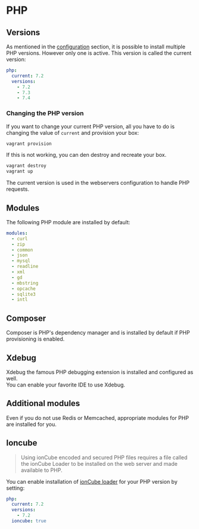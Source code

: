 # PHP

## Versions
As mentioned in the [configuration](configuration.md) section, it is possible to install multiple PHP versions.
However only one is active. This version is called the current version:

```yml
php:
  current: 7.2
  versions:
    - 7.2
    - 7.3
    - 7.4
```

### Changing the PHP version
If you want to change your current PHP version, all you have to do is changing the value of `current` and provision your box:
```bash
vagrant provision
```

If this is not working, you can den destroy and recreate your box.
```bash
vagrant destroy
vagrant up
```

The current version is used in the webservers configuration to handle PHP requests.

## Modules
The following PHP module are installed by default:
```yml
modules:
  - curl
  - zip
  - common
  - json
  - mysql
  - readline
  - xml
  - gd
  - mbstring
  - opcache
  - sqlite3
  - intl
```

## Composer
Composer is PHP's dependency manager and is installed by default if PHP provisioning is enabled.

## Xdebug
Xdebug the famous PHP debugging extension is installed and configured as well.  
You can enable your favorite IDE to use Xdebug.

## Additional modules
Even if you do not use Redis or Memcached, appropriate modules for PHP are installed for you.

## Ioncube
> Using ionCube encoded and secured PHP files requires a file called the ionCube Loader to be installed on the web server and made available to PHP.

You can enable installation of [ionCube loader](https://www.ioncube.com/loaders.php) for your PHP version by setting:

```yml
php:
  current: 7.2
  versions:
    - 7.2
  ioncube: true
```

